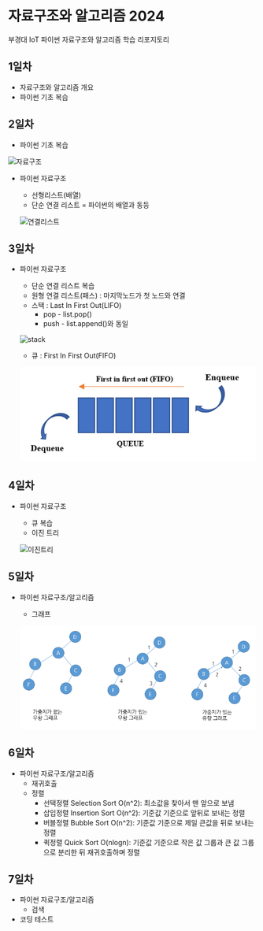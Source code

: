 # 자료구조와 알고리즘 2024
부경대 IoT 파이썬 자료구조와 알고리즘 학습 리포지토리

## 1일차
- 자료구조와 알고리즘 개요
- 파이썬 기초 복습

## 2일차
- 파이썬 기초 복습

![자료구조](https://t1.daumcdn.net/cfile/tistory/23202B4C53FDC5600C)

- 파이썬 자료구조
    - 선형리스트(배열)
    - 단순 연결 리스트 = 파이썬의 배열과 동등

    ![연결리스트](https://upload.wikimedia.org/wikipedia/commons/9/9c/Single_linked_list.png)

## 3일차
- 파이썬 자료구조
    - 단순 연결 리스트 복습
    - 원형 연결 리스트(패스) : 마지막노드가 첫 노드와 연결
    - 스택 : Last In First Out(LIFO)
        - pop - list.pop()
        - push - list.append()와 동일

    ![stack](https://cs.lmu.edu/~ray/images/stack.gif)

    - 큐 : First In First Out(FIFO)
    
    ![queue](https://raw.githubusercontent.com/breadcoffee/DS-Algorithm-2024/main/images/Queue.png)

## 4일차
- 파이썬 자료구조
    - 큐 복습
    - 이진 트리

    ![이진트리](https://kahee.github.io//assets/post_img/tree3.png)

## 5일차
- 파이썬 자료구조/알고리즘
    - 그래프
    
    ![그래프](https://github.com/breadcoffee/DS-Algorithm-2024/blob/main/images/graph02.png?raw=true)

## 6일차
- 파이썬 자료구조/알고리즘
    - 재귀호출
    - 정렬
        - 선택정렬 Selection Sort O(n^2): 최소값을 찾아서 맨 앞으로 보냄
        - 삽입정렬 Insertion Sort O(n^2): 기준값 기준으로 앞뒤로 보내는 정렬
        - 버블정렬 Bubble Sort O(n^2): 기준값 기준으로 제일 큰값을 뒤로 보내는 정렬
        - 퀵정렬   Quick Sort O(nlogn): 기준값 기준으로 작은 값 그룹과 큰 값 그룹으로 분리한 뒤 재귀호출하며 정렬

## 7일차
- 파이썬 자료구조/알고리즘
    - 검색
- 코딩 테스트